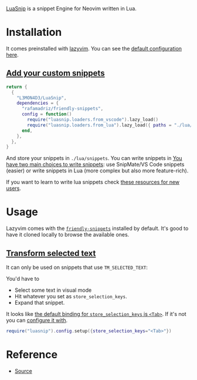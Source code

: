 [LuaSnip](https://github.com/L3MON4D3/LuaSnip) is a snippet Engine for Neovim written in Lua.

# Installation

It comes preinstalled with [lazyvim](lazyvim.md). You can see the [default configuration here](https://www.lazyvim.org/plugins/coding#luasnip). 

## [Add your custom snippets](https://github.com/LazyVim/LazyVim/discussions/2253)

```lua
return {
  {
    "L3MON4D3/LuaSnip",
    dependencies = {
      "rafamadriz/friendly-snippets",
      config = function()
        require("luasnip.loaders.from_vscode").lazy_load()
        require("luasnip.loaders.from_lua").lazy_load({ paths = "./lua/snippets" })
      end,
    },
  },
}
```

And store your snippets in `./lua/snippets`. You can write snippets in [You have two main choices to write snippets](https://github.com/L3MON4D3/LuaSnip?tab=readme-ov-file#getting-started): use SnipMate/VS Code snippets (easier) or write snippets in Lua (more complex but also more feature-rich).

If you want to learn to write lua snippets check [these resources for new users](https://github.com/L3MON4D3/LuaSnip?tab=readme-ov-file#resources-for-new-users).


# Usage

Lazyvim comes with the [`friendly-snippets`](https://github.com/rafamadriz/friendly-snippets/tree/main/snippets) installed by default. It's good to have it cloned locally to browse the available ones.

## [Transform selected text](https://github.com/L3MON4D3/LuaSnip/discussions/884) 

It can only be used on snippets that use `TM_SELECTED_TEXT`:

You'd have to

- Select some text in visual mode
- Hit whatever you set as `store_selection_keys`.
- Expand that snippet.

It looks like [the default binding for `store_selection_keys` is `<Tab>`](https://github.com/L3MON4D3/LuaSnip/blob/master/doc/luasnip.txt#LL2304). If it's not you can [configure it with](https://github.com/L3MON4D3/LuaSnip/issues/646). 

```lua 
require("luasnip").config.setup({store_selection_keys="<Tab>"})
```
# Reference
- [Source](https://github.com/L3MON4D3/LuaSnip)
